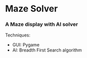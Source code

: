 <h1>Maze Solver</h1>
<h3>A Maze display with AI solver</h3>
<p>Techniques:</p>
<ul>
  <li>GUI: Pygame</li>
  <li>AI: Breadth First Search algorithm</li>
</ul>
